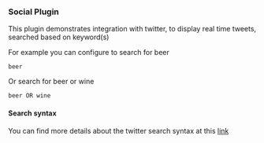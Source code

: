 ### Social Plugin

This plugin demonstrates integration with twitter, to display real time tweets, searched based on keyword(s)

For example you can configure to search for beer

    beer

Or search for beer or wine

    beer OR wine

#### Search syntax

You can find more details about the twitter search syntax at this [link](https://support.twitter.com/articles/71577-using-advanced-search)